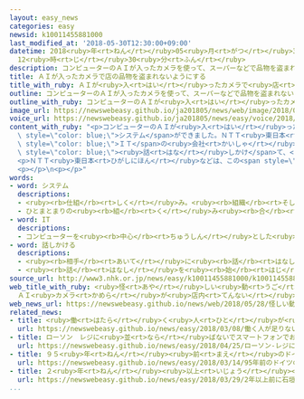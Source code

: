 ```yaml
---
layout: easy_news
categories: easy
newsid: k10011455881000
last_modified_at: '2018-05-30T12:30:00+09:00'
datetime: 2018<ruby>年<rt>ねん</rt></ruby>05<ruby>月<rt>がつ</rt></ruby>30<ruby>日<rt>にち</rt></ruby>
  12<ruby>時<rt>じ</rt></ruby>30<ruby>分<rt>ふん</rt></ruby>
description: コンピューターのＡＩが入ったカメラを使って、スーパーなどで品物を盗まれないようにするシステムができました。
title: ＡＩが入ったカメラで店の品物を盗まれないようにする
title_with_ruby: ＡＩが<ruby>入<rt>はい</rt></ruby>ったカメラで<ruby>店<rt>みせ</rt></ruby>の<ruby>品物<rt>しなもの</rt></ruby>を<ruby>盗<rt>ぬす</rt></ruby>まれないようにする
outline: コンピューターのＡＩが入ったカメラを使って、スーパーなどで品物を盗まれないようにするシステムができました。
outline_with_ruby: コンピューターのＡＩが<ruby>入<rt>はい</rt></ruby>ったカメラを<ruby>使<rt>つか</rt></ruby>って、スーパーなどで<ruby>品物<rt>しなもの</rt></ruby>を<ruby>盗<rt>ぬす</rt></ruby>まれないようにするシステムができました。
image_url: https://newswebeasy.github.io/ja201805/news/web/image/2018/05/28/K10011455881_1805281739_1805281741_01_02.jpg
voice_url: https://newswebeasy.github.io/ja201805/news/easy/voice/2018/05/30/k10011455881000.mp4
content_with_ruby: "<p>コンピューターのＡＩが<ruby>入<rt>はい</rt></ruby>ったカメラを<ruby>使<rt>つか</rt></ruby>って、スーパーなどで<ruby>品物<rt>しなもの</rt></ruby>を<ruby>盗<rt>ぬす</rt></ruby>まれないようにする<span\
  \ style=\"color: blue;\">システム</span>ができました。ＮＴＴ<ruby>東日本<rt>ひがしにほん</rt></ruby>と<span\
  \ style=\"color: blue;\">ＩＴ</span>の<ruby>会社<rt>かいしゃ</rt></ruby>がつくりました。</p>\n<p>ＡＩが<ruby>入<rt>はい</rt></ruby>ったカメラは<ruby>店<rt>みせ</rt></ruby>の<ruby>中<rt>なか</rt></ruby>をずっとチェックしています。そして、<ruby>周<rt>まわ</rt></ruby>りを<ruby>何<rt>なん</rt></ruby><ruby>度<rt>ど</rt></ruby>も<ruby>見<rt>み</rt></ruby>ながら<ruby>歩<rt>ある</rt></ruby>いたり、カメラや<ruby>店員<rt>てんいん</rt></ruby>から<ruby>見<rt>み</rt></ruby>えない<ruby>場所<rt>ばしょ</rt></ruby>に<ruby>行<rt>い</rt></ruby>こうとしたりする<ruby>人<rt>ひと</rt></ruby>を<ruby>見<rt>み</rt></ruby>つけると、<ruby>店員<rt>てんいん</rt></ruby>のスマートフォンに<ruby>知<rt>し</rt></ruby>らせます。<ruby>店員<rt>てんいん</rt></ruby>がすぐに<ruby>行<rt>い</rt></ruby>ってその<ruby>人<rt>ひと</rt></ruby>に<span\
  \ style=\"color: blue;\"><ruby>話<rt>はな</rt></ruby>しかけ</span>て、<ruby>品物<rt>しなもの</rt></ruby>を<ruby>盗<rt>ぬす</rt></ruby>まれないようにします。</p>\n\
  <p>ＮＴＴ<ruby>東日本<rt>ひがしにほん</rt></ruby>などは、この<span style=\"color: blue;\">システム</span>を<ruby>使<rt>つか</rt></ruby>った<ruby>店<rt>みせ</rt></ruby>では<ruby>品物<rt>しなもの</rt></ruby>を<ruby>盗<rt>ぬす</rt></ruby>まれることが<ruby>少<rt>すく</rt></ruby>なくなっているので、たくさんの<ruby>店<rt>みせ</rt></ruby>で<ruby>使<rt>つか</rt></ruby>ってほしいと<ruby>言<rt>い</rt></ruby>っています。</p>\n\
  <p></p>\n<p></p>"
words:
- word: システム
  descriptions:
  - <ruby><rb>仕組</rb><rt>しく</rt></ruby>み。<ruby><rb>組織</rb><rt>そしき</rt></ruby>。
  - ひとまとまりの<ruby><rb>組</rb><rt>く</rt></ruby>み<ruby><rb>合</rb><rt>あ</rt></ruby>わせ。
- word: IT
  descriptions:
  - コンピューターを<ruby><rb>中心</rb><rt>ちゅうしん</rt></ruby>とした<ruby><rb>情報技術</rb><rt>じょうほうぎじゅつ</rt></ruby>。
- word: 話しかける
  descriptions:
  - <ruby><rb>相手</rb><rt>あいて</rt></ruby>に<ruby><rb>話</rb><rt>はなし</rt></ruby>をしかける。
  - <ruby><rb>話</rb><rt>はなし</rt></ruby>を<ruby><rb>始</rb><rt>はじ</rt></ruby>める。
source_url: http://www3.nhk.or.jp/news/easy/k10011455881000/k10011455881000.html
web_title_with_ruby: <ruby>怪<rt>あや</rt></ruby>しい<ruby>動<rt>うご</rt></ruby>き…<ruby>万引<rt>まんび</rt></ruby>きか?!
  ＡＩ<ruby>カメラ<rt>かめら</rt></ruby>が<ruby>店内<rt>てんない</rt></ruby><ruby>監視<rt>かんし</rt></ruby>
web_news_url: https://newswebeasy.github.io/news/web/2018/05/28/怪しい動き万引きか-AIカメラが店内監視
related_news:
- title: <ruby>働<rt>はたら</rt></ruby>く<ruby>人<rt>ひと</rt></ruby>が<ruby>足<rt>た</rt></ruby>りない<ruby>店<rt>みせ</rt></ruby>で<ruby>役<rt>やく</rt></ruby>に<ruby>立<rt>た</rt></ruby>つ<ruby>技術<rt>ぎじゅつ</rt></ruby>を<ruby>紹介<rt>しょうかい</rt></ruby>する<ruby>展示<rt>てんじ</rt></ruby><ruby>会<rt>かい</rt></ruby>
  url: https://newswebeasy.github.io/news/easy/2018/03/08/働く人が足りない店で役に立つ技術を紹介する展示会
- title: ローソン　レジに<ruby>並<rt>なら</rt></ruby>ばないでスマートフォンでお<ruby>金<rt>かね</rt></ruby>を<ruby>払<rt>はら</rt></ruby>う
  url: https://newswebeasy.github.io/news/easy/2018/04/25/ローソン-レジに並ばないでスマートフォンでお金を払う
- title: ９５<ruby>年<rt>ねん</rt></ruby><ruby>前<rt>まえ</rt></ruby>のドイツのカメラが３<ruby>億<rt>おく</rt></ruby><ruby>円<rt>えん</rt></ruby><ruby>以上<rt>いじょう</rt></ruby>になる
  url: https://newswebeasy.github.io/news/easy/2018/03/14/95年前のドイツのカメラが3億円以上になる
- title: ２<ruby>年<rt>ねん</rt></ruby><ruby>以上<rt>いじょう</rt></ruby><ruby>前<rt>まえ</rt></ruby>に<ruby>石垣島<rt>いしがきじま</rt></ruby>でなくしたカメラが<ruby>台湾<rt>たいわん</rt></ruby>で<ruby>見<rt>み</rt></ruby>つかる
  url: https://newswebeasy.github.io/news/easy/2018/03/29/2年以上前に石垣島でなくしたカメラが台湾で見つかる
...
```

